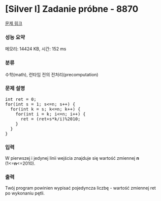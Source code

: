 # [Silver I] Zadanie próbne - 8870 

[문제 링크](https://www.acmicpc.net/problem/8870) 

### 성능 요약

메모리: 14424 KB, 시간: 152 ms

### 분류

수학(math), 런타임 전의 전처리(precomputation)

### 문제 설명

<pre>int ret = 0;
for(int s = 1; s<=n; s++) {
  for(int k = s; k<=n; k++) {
    for(int i = k; i<=n; i++) {
      ret = (ret+s*k/i)%2010;
    }
  }
}</pre>

### 입력 

 <p>W pierwszej i jedynej linii wejścia znajduje się wartość zmiennej <strong>n</strong> (1<=<strong>n</strong><=2010).</p>

### 출력 

 <p>Twój program powinien wypisać pojedyncza liczbę - wartość zmiennej ret po wykonaniu pętli.</p>

